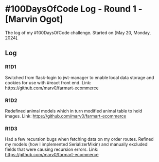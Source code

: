 # #100DaysOfCode Log - Round 1 - [Marvin Ogot]

The log of my #100DaysOfCode challenge. Started on [May 20, Monday, 2024].

## Log

### R1D1 
Switched from flask-login to jwt-manager to enable local data storage and cookies for use with #react front end.
Link: https://github.com/marv0/farmart-ecommerce

### R1D2
Redefined animal models which in turn modified animal table to hold images.
Link: https://github.com/marv0/farmart-ecommerce

### R1D3
Had a few recursion bugs when fetching data on my order routes. Refined my models (how I implemented SerializerMixin) and manually excluded fields that were causing recursion errors.
Link: https://github.com/marv0/farmart-ecommerce
